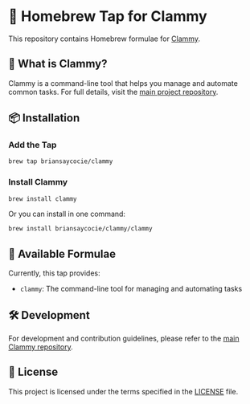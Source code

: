 # 🍺 Homebrew Tap for Clammy

This repository contains Homebrew formulae for [Clammy](https://github.com/briansaycocie/clammy).

## 🤔 What is Clammy?

Clammy is a command-line tool that helps you manage and automate common tasks. For full details, visit the [main project repository](https://github.com/briansaycocie/clammy).

## 📦 Installation

### Add the Tap

```bash
brew tap briansaycocie/clammy
```

### Install Clammy

```bash
brew install clammy
```

Or you can install in one command:

```bash
brew install briansaycocie/clammy/clammy
```

## 🧪 Available Formulae

Currently, this tap provides:

- `clammy`: The command-line tool for managing and automating tasks

## 🛠️ Development

For development and contribution guidelines, please refer to the [main Clammy repository](https://github.com/briansaycocie/clammy).

## 📝 License

This project is licensed under the terms specified in the [LICENSE](LICENSE) file.

